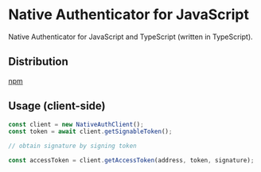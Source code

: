 # Native Authenticator for JavaScript

Native Authenticator for JavaScript and TypeScript (written in TypeScript).

## Distribution

[npm](https://www.npmjs.com/package/@elrondnetwork/native-auth)

## Usage (client-side)

```js
const client = new NativeAuthClient();
const token = await client.getSignableToken();

// obtain signature by signing token

const accessToken = client.getAccessToken(address, token, signature);
```
